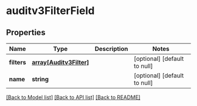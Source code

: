 # auditv3FilterField

## Properties
Name | Type | Description | Notes
------------ | ------------- | ------------- | -------------
**filters** | [**array[Auditv3Filter]**](Auditv3Filter.md) |  | [optional] [default to null]
**name** | **string** |  | [optional] [default to null]

[[Back to Model list]](../README.md#documentation-for-models) [[Back to API list]](../README.md#documentation-for-api-endpoints) [[Back to README]](../README.md)


